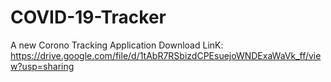 # COVID-19-Tracker
A new Corono Tracking Application
Download LinK: https://drive.google.com/file/d/1tAbR7RSbizdCPEsuejoWNDExaWaVk_ff/view?usp=sharing
